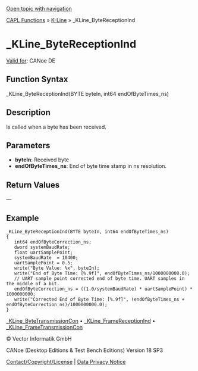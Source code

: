 [Open topic with navigation](../../../../../CANoeDEFamily.htm#Topics/CAPLFunctions/KLine/Functions/CAPLfunctionKLineByteReceptionInd.md)

[CAPL Functions](../../CAPLfunctions.md) » [K-Line](../CAPLfunctionsKLineOverview.md) » _KLine_ByteReceptionInd

# _KLine_ByteReceptionInd

[Valid for](../../../Shared/FeatureAvailability.md): CANoe DE

## Function Syntax

_KLine_ByteReceptionInd(BYTE byteIn, int64 endOfByteTimes_ns)

## Description

Is called when a byte has been received.

## Parameters

- **byteIn**: Received byte
- **endOfByteTimes_ns**: End of byte time stamp in ns resolution.

## Return Values

—

## Example

```plaintext
_KLine_ByteReceptionInd(BYTE byteIn, int64 endOfByteTimes_ns)
{
   int64 endOfByteCorrection_ns;
   dword systemBaudRate;
   float uartSamplePoint;
   systemBaudRate  = 10400;
   uartSamplePoint = 0.5;
   write("Byte Value: %x", byteIn);
   write("End of Byte Time: [%.9f]", endOfByteTimes_ns/1000000000.0);
   // UART sample point corrected end of byte time. UART samples in the middle of a bit.
   endOfByteCorrection_ns = ((1.0/systemBaudRate) * uartSamplePoint) * 1000000000;
   write("Corrected End of Byte Time: [%.9f]", (endOfByteTimes_ns + endOfByteCorrection_ns)/1000000000.0);
}
```

[_KLine_ByteTransmissionCon](CAPLfunctionKLineByteTransmissionCon.md) • [_KLine_FrameReceptionInd](CAPLfunctionKLineFrameReceptionInd.md) • [_KLine_FrameTransmissionCon](CAPLfunctionKLineFrameTransmissionCon.md)

© Vector Informatik GmbH

CANoe (Desktop Editions & Test Bench Editions) Version 18 SP3

[Contact/Copyright/License](../../../Shared/ContactCopyrightLicense.md) | [Data Privacy Notice](https://www.vector.com/int/en/company/get-info/privacy-policy/)
